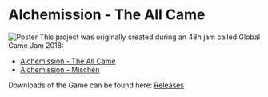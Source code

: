 # Alchemission - The All Came
![Poster](raw/master/PosterArt.png)
This project was originally created during an 48h jam called Global Game Jam 2018:
* [Alchemission - The All Came](https://globalgamejam.org/2018/games/alchemission-all-come)
* [Alchemission - Mischen](https://globalgamejam.org/2018/games/alchemission-mischen)

Downloads of the Game can be found here: [Releases](https://github.com/TheJP/GlobalGameJam2018Alchemy/releases)

